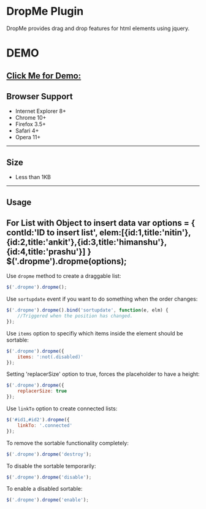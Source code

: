 DropMe Plugin
============================
DropMe provides drag and drop features for html elements using jquery.

DEMO
============================
[Click Me for Demo:](http://naukri-engineering.github.io/dropMe/)
-------------------------------------------------------

## Browser Support
* Internet Explorer 8+
* Chrome 10+
* Firefox 3.5+
* Safari 4+
* Opera 11+

-------------------------------------------------------
## Size
* Less than 1KB

-------------------------------------------------------

Usage
-----
For List with Object to insert data
var options = {
	contId:'ID to insert list',
	elem:[{id:1,title:'nitin'},{id:2,title:'ankit'},{id:3,title:'himanshu'},{id:4,title:'prashu'}]
	}
$('.dropme').dropme(options);
-----
Use `dropme` method to create a draggable list:

``` javascript
$('.dropme').dropme();
```

Use `sortupdate` event if you want to do something when the order changes:

``` javascript
$('.dropme').dropme().bind('sortupdate', function(e, elm) {
    //Triggered when the position has changed.
});
```

Use `items` option to specifiy which items inside the element should be sortable:

``` javascript
$('.dropme').dropme({
    items: ':not(.disabled)'
});

```
Setting 'replacerSize' option to true, forces the placeholder to have a height:

``` javascript
$('.dropme').dropme({
    replacerSize: true 
});
```

Use `linkTo` option to create connected lists:

``` javascript
$('#id1,#id2').dropme({
    linkTo: '.connected'
});
```

To remove the sortable functionality completely:

``` javascript
$('.dropme').dropme('destroy');
```

To disable the sortable temporarily:

``` javascript
$('.dropme').dropme('disable');
```

To enable a disabled sortable:

``` javascript
$('.dropme').dropme('enable');
```